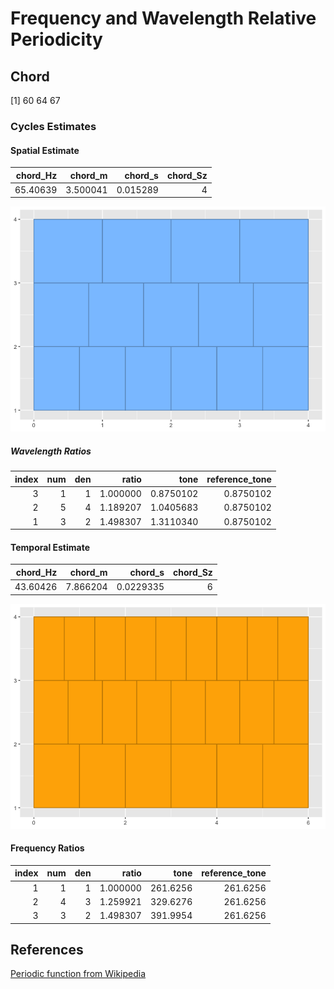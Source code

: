 Frequency and Wavelength Relative Periodicity
================

## Chord

\[1\] 60 64 67

### Cycles Estimates

#### Spatial Estimate

| chord_Hz |  chord_m |  chord_s | chord_Sz |
|---------:|---------:|---------:|---------:|
| 65.40639 | 3.500041 | 0.015289 |        4 |

![](Ratios-and-Inversions_files/figure-gfm/unnamed-chunk-3-1.png)<!-- -->

##### Wavelength Ratios

| index | num | den |    ratio |      tone | reference_tone |
|------:|----:|----:|---------:|----------:|---------------:|
|     3 |   1 |   1 | 1.000000 | 0.8750102 |      0.8750102 |
|     2 |   5 |   4 | 1.189207 | 1.0405683 |      0.8750102 |
|     1 |   3 |   2 | 1.498307 | 1.3110340 |      0.8750102 |

#### Temporal Estimate

| chord_Hz |  chord_m |   chord_s | chord_Sz |
|---------:|---------:|----------:|---------:|
| 43.60426 | 7.866204 | 0.0229335 |        6 |

![](Ratios-and-Inversions_files/figure-gfm/unnamed-chunk-6-1.png)<!-- -->

#### Frequency Ratios

| index | num | den |    ratio |     tone | reference_tone |
|------:|----:|----:|---------:|---------:|---------------:|
|     1 |   1 |   1 | 1.000000 | 261.6256 |       261.6256 |
|     2 |   4 |   3 | 1.259921 | 329.6276 |       261.6256 |
|     3 |   3 |   2 | 1.498307 | 391.9954 |       261.6256 |

## References

[Periodic function from
Wikipedia](https://en.wikipedia.org/wiki/Periodic_Tunction)
